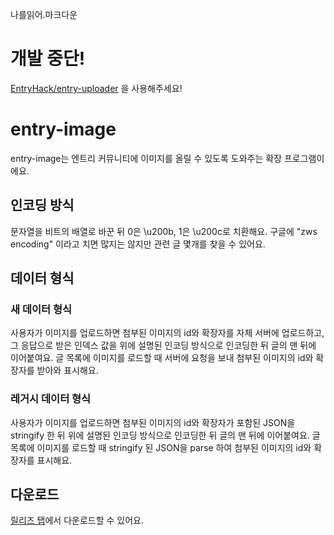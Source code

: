 나를읽어.마크다운

# 개발 중단!
[EntryHack/entry-uploader](https://github.com/EntryHack/entry-uploader) 을 사용해주세요!

# entry-image

entry-image는 엔트리 커뮤니티에 이미지를 올릴 수 있도록 도와주는 확장 프로그램이에요.

## 인코딩 방식

문자열을 비트의 배열로 바꾼 뒤 0은 \u200b, 1은 \u200c로 치환해요. 구글에 "zws encoding" 이라고 치면 많지는 않지만 관련 글 몇개를 찾을 수 있어요.

## 데이터 형식

### 새 데이터 형식

사용자가 이미지를 업로드하면 첨부된 이미지의 id와 확장자를 자체 서버에 업로드하고, 그 응답으로 받은 인덱스 값을 위에 설명된 인코딩 방식으로 인코딩한 뒤 글의 맨 뒤에 이어붙여요. 글 목록에 이미지를 로드할 때 서버에 요청을 보내 첨부된 이미지의 id와 확장자를 받아와 표시해요.

### 레거시 데이터 형식

사용자가 이미지를 업로드하면 첨부된 이미지의 id와 확장자가 포함된 JSON을 stringify 한 뒤 위에 설명된 인코딩 방식으로 인코딩한 뒤 글의 맨 뒤에 이어붙여요. 글 목록에 이미지를 로드할 때 stringify 된 JSON을 parse 하여 첨부된 이미지의 id와 확장자를 표시해요.

## 다운로드

[릴리즈 탭](https://github.com/EntryHack/entry-image/releases)에서 다운로드할 수 있어요.
